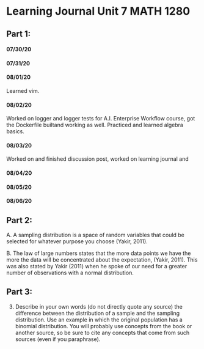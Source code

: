
# Learning Journal Unit 7 MATH 1280

## Part 1:
#### 07/30/20
#### 07/31/20
#### 08/01/20
Learned vim.
#### 08/02/20
Worked on logger and logger tests for A.I. Enterprise Workflow course, got the Dockerfile builtand working as well. Practiced and learned algebra basics.
#### 08/03/20
Worked on and finished discussion post, worked on learning journal and 
#### 08/04/20
#### 08/05/20
#### 08/06/20

## Part 2:
A. A sampling distribution is a space of random variables that could be selected for whatever purpose you choose (Yakir, 2011).

B. The law of large numbers states that the more data points we have the more the data will be concentrated about the expectation, (Yakir, 2011). This was also stated by Yakir (2011) when he spoke of our need for a greater number of observations with a normal distribution.  

## Part 3:


3) Describe in your own words (do not directly quote any source) the difference between the distribution of a sample and the sampling distribution.  Use an example in which the original population has a binomial distribution.  You will probably use concepts from the book or another source, so be sure to cite any concepts that come from such sources (even if you paraphrase).
